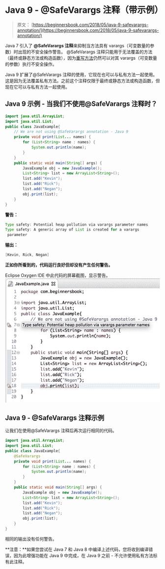 # Java 9 - @SafeVarargs 注释（带示例）

> 原文： [https://beginnersbook.com/2018/05/java-9-safevarargs-annotation/](https://beginnersbook.com/2018/05/java-9-safevarargs-annotation/)

Java 7 引入了 **@SafeVarargs 注释**来抑制当方法具有 varargs（可变数量的参数）时出现的不安全操作警告。 @SafeVarargs 注释只能用于无法覆盖的方法（最终或静态方法或构造函数），因为[重写方法](https://beginnersbook.com/2014/01/method-overriding-in-java-with-example/)仍然可以对其 varargs（可变数量的参数）执行不安全操作。

Java 9 扩展了@SafeVarargs 注释的使用，它现在也可以与私有方法一起使用。这是因为无法覆盖私有方法。之前这个注释仅限于最终或静态方法或构造函数，但现在它可以与私有方法一起使用。

## Java 9 示例 - 当我们不使用@SafeVarargs 注释时？

```java
import java.util.ArrayList;  
import java.util.List;  
public class JavaExample{  
    // We are not using @SafeVarargs annotation - Java 9
    private void print(List... names) {  
        for (List<String> name : names) {  
            System.out.println(name);  
        }  
    }  
    public static void main(String[] args) {  
        JavaExample obj = new JavaExample();  
        List<String> list = new ArrayList<String>();  
        list.add("Kevin");  
        list.add("Rick"); 
        list.add("Negan");
        obj.print(list);  
    }     
}

```

**警告：**

```java
Type safety: Potential heap pollution via varargs parameter names
Type safety: A generic array of List is created for a varargs 
 parameter
```

**输出：**

```java
[Kevin, Rick, Negan]
```

**正如你所看到的，代码运行良好但却没有产生任何警告。**

Eclipse Oxygen IDE 中此代码的屏幕截图，显示警告。
![Java 9 @SafeVarargs annotation](img/17a9db80b281bb10074de0eea776bd40.jpg)

## Java 9 - @SafeVarargs 注释示例

让我们在使用@SafeVarargs 注释后再次运行相同的代码。

```java
import java.util.ArrayList;  
import java.util.List;  
public class JavaExample{  
    @SafeVarargs
    private void print(List... names) {  
        for (List<String> name : names) {  
            System.out.println(name);  
        }  
    }  
    public static void main(String[] args) {  
        JavaExample obj = new JavaExample();  
        List<String> list = new ArrayList<String>();  
        list.add("Kevin");  
        list.add("Rick"); 
        list.add("Negan");
        obj.print(list);  
    }      
}
```

相同的输出没有任何警告。

**注意：**如果您尝试在 Java 7 和 Java 8 中编译上述代码，您将收到编译错误，因为此增强功能在 Java 9 中完成，在 Java 9 之前 - 不允许使用私有方法标有此注释。
